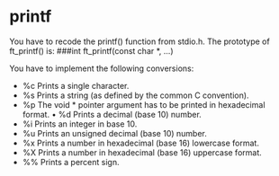 # printf

You have to recode the printf() function from stdio.h. The prototype of ft_printf() is:
###int    ft_printf(const char *, ...)

You have to implement the following conversions:
* %c Prints a single character.
* %s Prints a string (as defined by the common C convention).
* %p The void * pointer argument has to be printed in hexadecimal format. • %d Prints a decimal (base 10) number.
* %i Prints an integer in base 10.
* %u Prints an unsigned decimal (base 10) number.
* %x Prints a number in hexadecimal (base 16) lowercase format.
* %X Prints a number in hexadecimal (base 16) uppercase format.
* %% Prints a percent sign.